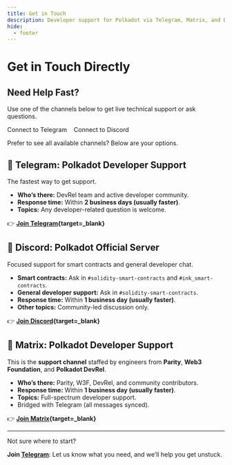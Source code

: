 ```yaml
---
title: Get in Touch
description: Developer support for Polkadot via Telegram, Matrix, and Discord. Get help with parachains, smart contracts, nodes, and ecosystem tools.
hide:
  - footer
---
```


# Get in Touch Directly

## Need Help Fast?
  
Use one of the channels below to get live technical support or ask questions.

<div class="button-wrapper" style="display: flex; justify-content: flex-start;">
  <a href="https://t.me/substratedevs" class="md-button" style="margin-right: 1rem; text-decoration: none;">
    Connect to Telegram
  </a>
  <a href="https://polkadot-discord.w3f.tools/" class="md-button" style="text-decoration: none;">
    Connect to Discord
  </a>
</div>

Prefer to see all available channels? Below are your options.

## 📱 Telegram: Polkadot Developer Support

The fastest way to get support.

- **Who’s there:** DevRel team and active developer community.
- **Response time:** Within **2 business days (usually faster)**.
- **Topics:** Any developer-related question is welcome.

👉 **[Join Telegram](https://t.me/substratedevs){target=\_blank}**

## 🔌 Discord: Polkadot Official Server

Focused support for smart contracts and general developer chat.

- **Smart contracts:** Ask in `#solidity-smart-contracts` and `#ink_smart-contracts`.
- **General developer support:** Ask in `#solidity-smart-contracts`.
- **Response time:** Within **1 business day (usually faster)**.
- **Other topics:** Community-led discussion only.

👉 **[Join Discord](https://polkadot-discord.w3f.tools/){target=\_blank}**

## 🧬 Matrix: Polkadot Developer Support

This is the **support channel** staffed by engineers from **Parity**, **Web3 Foundation**, and **Polkadot DevRel**.

- **Who’s there:** Parity, W3F, DevRel, and community contributors.
- **Response time:** Within **1 business day (usually faster)**.
- **Topics:** Full-spectrum developer support.
- Bridged with Telegram (all messages synced).

👉 **[Join Matrix](https://matrix.to/#/#substratedevs:matrix.org){target=\_blank}**

---

Not sure where to start?  

**Join [Telegram](#telegram-polkadot-developer-support)**: Let us know what you need, and we’ll help you get unstuck.
